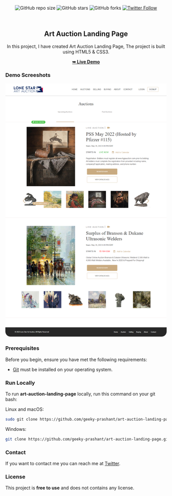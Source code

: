<div align="center">
  
  ![GitHub repo size](https://img.shields.io/github/repo-size/geeky-prashant/art-auction-landing-page)
  ![GitHub stars](https://img.shields.io/github/stars/geeky-prashant/art-auction-landing-page)
  ![GitHub forks](https://img.shields.io/github/forks/geeky-prashant/art-auction-landing-page?style=social)
  [![Twitter Follow](https://img.shields.io/twitter/follow/geekyprashant?style=social)](https://twitter.com/intent/follow?screen_name=geekyprashant)
 
  <br />

  <h2 align="center">Art Auction Landing Page</h2>

  In this project, I have created Art Auction Landing Page, The project is built using HTML5 & CSS3.

  <a href="https://geeky-prashant.github.io/art-auction-landing-page/"><strong>➥ Live Demo</strong></a>

</div>

### Demo Screeshots

![Art Auction Landing Page Desktop Demo](./readme-images/Art-Auction-Landing-Page.png "Desktop Demo")

### Prerequisites

Before you begin, ensure you have met the following requirements:

* [Git](https://git-scm.com/downloads "Download Git") must be installed on your operating system.

### Run Locally

To run **art-auction-landing-page** locally, run this command on your git bash:

Linux and macOS:

```bash
sudo git clone https://github.com/geeky-prashant/art-auction-landing-page.git
```

Windows:

```bash
git clone https://github.com/geeky-prashant/art-auction-landing-page.git
```

### Contact

If you want to contact me you can reach me at [Twitter](https://www.twitter.com/geekyprashant).

### License

This project is **free to use** and does not contains any license.
